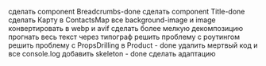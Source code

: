сделать component Breadcrumbs-done
сделать component Title-done
сделать Карту в ContactsMap
все background-image и image конвертировать в webp и avif
сделать более мелкую декомпозицию
прогнать весь текст через типограф
решить проблему с роутингом
решить проблему с PropsDrilling в Product - done
удалить мертвый код и все console.log
добавить skeleton - done
сделать адаптацию